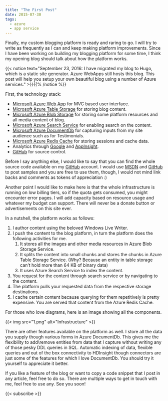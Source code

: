 ```yaml
---
title: "The First Post"
date: 2015-07-30
tags:
  - azure
  - app service
---
```


Finally, my custom blogging platform is ready and raring to go. I will try to write as frequently as I can and keep making platform improvements. Since I have been working on building my blogging platform for some time, I think my opening blog should talk about how the platform works.

{{< notice text="September 23, 2016: I have migrated my blog to Hugo, which is a static site generator. Azure WebApps still hosts this blog. This post will help you setup your own beautiful blog using a number of Azure services." >}}{{% /notice %}}

First, the technology stack:

- [Microsoft Azure Web App](http://azure.microsoft.com/en-us/) for MVC based user interface.
- [Microsoft Azure Table Storage](https://azure.microsoft.com/en-in/documentation/articles/storage-table-design-guide/) for storing blog content.
- [Microsoft Azure Blob Storage](https://azure.microsoft.com/en-in/documentation/articles/storage-dotnet-how-to-use-blobs/) for storing some platform resources and all media content of blog.
- [Microsoft Azure Search Service](http://azure.microsoft.com/en-in/services/search/) for enabling search on the content.
- [Microsoft Azure DocumentDb](http://azure.microsoft.com/en-in/services/documentdb/) for capturing inputs from my site audience such as for Testimonials.
- [Microsoft Azure Redis Cache](http://azure.microsoft.com/en-in/services/cache/) for storing sessions and cache data.
- Analytics through [Google](http://www.google.co.in/analytics/) and [AppInsight](https://azure.microsoft.com/en-us/documentation/articles/app-insights-get-started/).
- [GitHub](https://github.com/rahulrai-in) for source control.

Before I say anything else, I would like to say that you can find the whole source code available on my [GitHub](https://github.com/rahulrai-in) account. I would use [MSDN](https://social.msdn.microsoft.com/profile/rahul.rai/) and [GitHub](https://github.com/rahulrai-in) to post samples and you are free to use them, though, I would not mind link backs and comments as tokens of appreciation :)

Another point I would like to make here is that the whole infrastructure is running on low billing tiers, so if the quota gets consumed, you might encounter error pages. I will add capacity based on resource usage and whatever my budget can support. There will never be a donate button or advertisements on this site ever.

In a nutshell, the platform works as follows:

1.  I author content using the beloved Windows Live Writer.
2.  I push the content to the blog platform, in turn the platform does the following activities for me.
    1.  It stores all the images and other media resources in Azure Blob Storage Service.
    2.  It splits the content into small chunks and stores the chunks in Azure Table Storage Service. (Why? Because an entity in table storage can’t hold more than 64 KB of binary data)
    3.  It uses Azure Search Service to index the content.
3.  You request for the content through search service or by navigating to the content.
4.  The platform pulls your requested data from the respective storage destinations.
5.  I cache certain content because querying for them repetitively is pretty expensive. You are served that content from the Azure Redis Cache.

For those who love diagrams, here is an image showing all the components.

{{< img src="1.png" alt="Infrastructure" >}}

There are other features available on the platform as well. I store all the data you supply though various forms in Azure DocumentDb. This gives me the flexibility to add\remove entities from data that I capture without writing any of those pesky DDL queries in SQL. Automatic indexing of data, flexible queries and out of the box connectivity to HDInsight though connectors are just some of the features for which I love DocumentDb. You should try it yourself to appreciate it better.

If you like a feature of the blog or want to copy a code snippet that I post in any article, feel free to do so. There are multiple ways to get in touch with me, feel free to use any. See you soon!

{{< subscribe >}}
